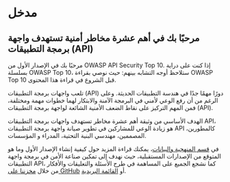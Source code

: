 # مدخل

## مرحبًا بك في أهم عشرة مخاطر أمنية تستهدف واجهة برمجة التطبيقات (API)

مرحبًا بك في الإصدار الأول من OWASP API Security Top 10. إذا كنت على دراية بسلسلة OWASP Top 10، ستلاحظ أوجه التشابه بينهم: حيث نوصي بقراءة OWASP Top 10 قبل الشروع في قراءة هذا المحتوى. 

تلعب واجهات برمجة التطبيقات (API) دورًا مهمًا جدًا في هندسة التطبيقات الحديثة. وعلى الرغم من أن رفع الوعي  لأمني في البرمجة الآمنة والابتكار لهما خطوات مهمة ومختلفة، فمن المهم التركيز على نقاط الضعف الأمنية  الشائعة لواجهة برمجة التطبيقات (API). 

الهدف الأساسي من وثيقة أهم عشرة مخاطر تستهدف واجهات برمجة التطبيقات API، هو زيادة الوعي للمشاركين في تطوير صيانة واجهة برمجة التطبيقات API كالمطورين، المصممين، مهندسي البنية التحتية، المدراء و المؤسسات. 

في [قسم المنهجية والبيانات][2]، يمكنك قراءة المزيد حول كيفية إنشاء الإصدار الأول وما هو المتوقع من الإصدارات المستقبلية، حيث نهدف إلى تمكين صناعة الأمن في برمجة واجهة التطبيقات API، كما نشجع الجميع على المساهمة في طرح الأسئلة والتعليقات والأفكار من خلال [مخزننا على GitHub][3] أو [القائمة البريدية][4]. 

[1]: https://www.owasp.org/index.php/OWASP_API_Security_Project
[2]: ./0xd0-about-data.md
[3]: https://github.com/OWASP/API-Security
[4]: https://groups.google.com/a/owasp.org/forum/#!forum/api-security-project
